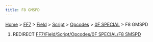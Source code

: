```yaml
---
title: F8 GMSPD
---
```


[Home](../../../../../Main%20Page.md.md) > [FF7](../../../../../FF7.md) > [Field](../../../../Field.md) > [Script](../../../Script.md) > [Opcodes](../../Opcodes.md) > [0F SPECIAL](../0F%20SPECIAL.md) > F8 GMSPD

1.  REDIRECT [FF7/Field/Script/Opcodes/0F SPECIAL/F8 SMSPD][]

  [FF7/Field/Script/Opcodes/0F SPECIAL/F8 SMSPD]: ../0F%20SPECIAL/F8%20SMSPD.md
    "wikilink"
